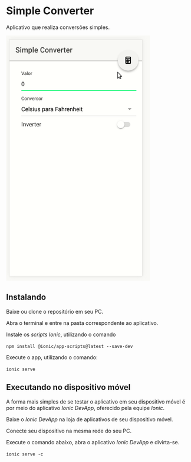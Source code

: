 # Simple Converter

Aplicativo que realiza conversões simples.

![Screecast do app](https://github.com/pauloafpjunior/simple-converter/blob/master/Peek%2005-11-2018%2008-07.gif)

## Instalando

Baixe ou clone o repositório em seu PC.

Abra o terminal e entre na pasta correspondente ao aplicativo.

Instale os *scripts Ionic*, utilizando o comando

`npm install @ionic/app-scripts@latest --save-dev`

Execute o app, utilizando o comando:

`ionic serve`

## Executando no dispositivo móvel

A forma mais simples de se testar o aplicativo em seu dispositivo móvel é por meio do aplicativo *Ionic DevApp*, oferecido pela equipe *Ionic*.

Baixe o *Ionic DevApp* na loja de aplicativos de seu dispositivo móvel.

Conecte seu dispositivo na mesma rede do seu PC.

Execute o comando abaixo, abra o aplicativo *Ionic DevApp* e divirta-se.

`ionic serve -c`
